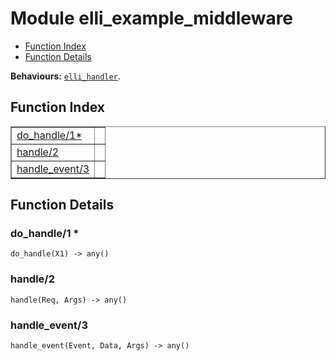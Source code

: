 

# Module elli_example_middleware #
* [Function Index](#index)
* [Function Details](#functions)

__Behaviours:__ [`elli_handler`](elli_handler.md).

<a name="index"></a>

## Function Index ##


<table width="100%" border="1" cellspacing="0" cellpadding="2" summary="function index"><tr><td valign="top"><a href="#do_handle-1">do_handle/1*</a></td><td></td></tr><tr><td valign="top"><a href="#handle-2">handle/2</a></td><td></td></tr><tr><td valign="top"><a href="#handle_event-3">handle_event/3</a></td><td></td></tr></table>


<a name="functions"></a>

## Function Details ##

<a name="do_handle-1"></a>

### do_handle/1 * ###

`do_handle(X1) -> any()`

<a name="handle-2"></a>

### handle/2 ###

`handle(Req, Args) -> any()`

<a name="handle_event-3"></a>

### handle_event/3 ###

`handle_event(Event, Data, Args) -> any()`

